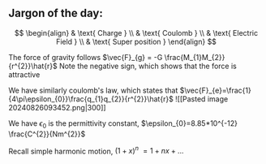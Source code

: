 ## Jargon of the day:
$$
\begin{align}
 & \text{ Charge } \\
 & \text{ Coulomb } \\
 & \text{ Electric Field } \\
 & \text{ Super position }
\end{align}
$$

The force of gravity follows $\vec{F}_{g} = -G \frac{M_{1}M_{2}}{r^{2}}\hat{r}$
Note the negative sign, which shows that the force is attractive

We have similarly coulomb's law, which states that $\vec{F}_{e}=\frac{1}{4\pi\epsilon_{0}}\frac{q_{1}q_{2}}{r^{2}}\hat{r}$
![[Pasted image 20240826093452.png|300]]

We have $\epsilon_{0}$ is the permittivity constant, $\epsilon_{0}=8.85*10^{-12} \frac{C^{2}}{Nm^{2}}$

Recall simple harmonic motion,
$(1+x)^{n}~=1+nx+\dots$

